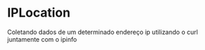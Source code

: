 # IPLocation
Coletando dados de um determinado endereço ip utilizando o curl juntamente com o ipinfo
